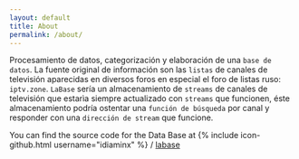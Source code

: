 ```yaml
---
layout: default
title: About
permalink: /about/
---
```


Procesamiento de datos, categorización y elaboración de una `base de datos`. La fuente original de información son las `listas` de canales de televisión aparecidas en diversos foros en especial el foro de listas ruso: `iptv.zone`. `LaBase` sería un almacenamiento de `streams` de canales de televisión que estarìa siempre actualizado con `streams` que funcionen, éste almacenamiento podría ostentar una `función de búsqueda` por canal y responder con una `dirección de stream` que funcione.

You can find the source code for the Data Base at
{% include icon-github.html username="idiaminx" %} /
[labase](https://github.com/idiaminx/labase)
